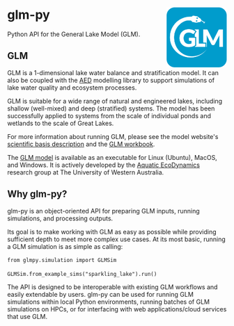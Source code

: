 # glm-py <img src="docs/img/glmpy-square-blue.png" align="right" height="138" />

Python API for the General Lake Model (GLM).

## GLM

GLM is a 1-dimensional lake water balance and stratification model. It can also be coupled with the <a href="https://github.com/AquaticEcoDynamics/aed-science" target="_blank">AED</a> modelling library to support simulations of lake water quality and ecosystem processes.

GLM is suitable for a wide range of natural and engineered lakes, including shallow (well-mixed) and deep (stratified) systems. The model has been successfully applied to systems from the scale of individual ponds and wetlands to the scale of Great Lakes.

For more information about running GLM, please see the model website's <a href="https://aed.see.uwa.edu.au/research/models/glm/overview.html" target="_blank">scientific basis description</a> and the <a href="https://aquaticecodynamics.github.io/glm-workbook/" target="_blank">GLM workbook</a>. 

The <a href="https://github.com/AquaticEcoDynamics/glm-aed/tree/main/binaries" target="_blank">GLM model</a> is available as an executable for Linux (Ubuntu), MacOS, and Windows. It is actively developed by the 
[Aquatic EcoDynamics](https://github.com/AquaticEcoDynamics) research group at The University of Western Australia.

## Why glm-py?

glm-py is an object-oriented API for preparing GLM inputs, running simulations, and processing outputs. 

Its goal is to make working with GLM as easy as possible while providing sufficient depth to meet more complex use cases. At its most basic, running a GLM simulation is as simple as calling:

```{python}
from glmpy.simulation import GLMSim

GLMSim.from_example_sims("sparkling_lake").run()
```

The API is designed to be interoperable with existing GLM workflows and easily extendable by users. glm-py can be used for running GLM simulations within local Python environments, running batches of GLM simulations on HPCs, or for interfacing with web applications/cloud services that use GLM.

